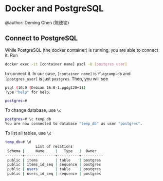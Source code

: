 # Docker and PostgreSQL

@author: Deming Chen (陈德铭)

## Connect to PostgreSQL

While PostgreSQL (the docker container) is running, you are able to connect it. Run

```bash
docker exec -it [container name] psql -U [postgres_user]
```

to connect it. In our case, `[container name]` is `flagcamp-db` and `[postgres_user]` is just `postgres`. Then, you will see

```bash
psql (16.0 (Debian 16.0-1.pgdg120+1))
Type "help" for help.

postgres=#
```

To change database, use `\c`

```bash
postgres=# \c temp_db
You are now connected to database "temp_db" as user "postgres".
```

To list all tables, use `\d`

```bash
temp_db=# \d
              List of relations
 Schema |     Name     |   Type   |  Owner
--------+--------------+----------+----------
 public | items        | table    | postgres
 public | items_id_seq | sequence | postgres
 public | users        | table    | postgres
 public | users_id_seq | sequence | postgres
```

